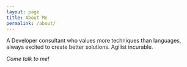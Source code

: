 ```yaml
---
layout: page
title: About Me
permalink: /about/
---
```


A Developer consultant who values more techniques than languages, always excited to create better solutions. Agilist incurable.

*Come talk to me!*
